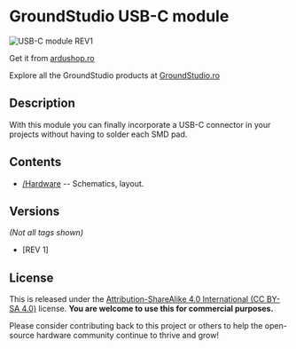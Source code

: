 GroundStudio USB-C module
====================================
![USB-C module REV1](https://github.com/GroundStudio/USB-C_module/assets/77836107/dbd40920-98bc-4e51-8080-a8eec05d4810)

Get it from [ardushop.ro](https://ardushop.ro/ro/home/1850-modul-usb-c-groundstudio.html)

Explore all the GroundStudio products at [GroundStudio.ro](https://groundstudio.ro/)

Description
-------------------
With this module you can finally incorporate a USB-C connector in your projects without having to solder each SMD pad.

Contents
-------------------

* [/Hardware](https://github.com/GroundStudio/USB-C_module/tree/main/Hardware) -- Schematics, layout.

Versions
-------------------
*(Not all tags shown)*

- [REV 1]

License
-------------------

This is released under the [Attribution-ShareAlike 4.0 International (CC BY-SA 4.0)](https://creativecommons.org/licenses/by-sa/4.0/) license.
**You are welcome to use this for commercial purposes.**

Please consider contributing back to this project or others to help the open-source hardware community continue to thrive and grow!



